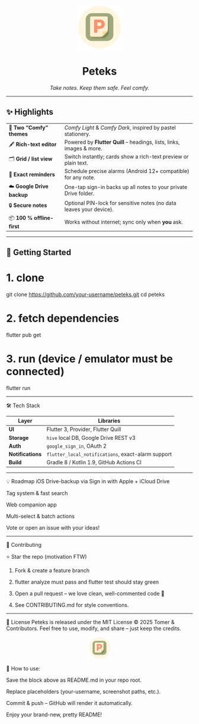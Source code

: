 <!--
  README.md  –  Peteks ✨
  A cozy, theme-able note-taking app with rich-text editing & automatic Drive backups
-->

<p align="center">
  <img src="assets/icons/playstore.png" height="120" alt="Peteks logo" />
</p>

<h1 align="center">Peteks</h1>
<p align="center">
  <i>Take notes.  Keep them safe.  Feel comfy.</i>
</p>

---

## ✨ Highlights

| | |
|---|---|
| 🎨 **Two “Comfy” themes** | _Comfy Light_ & _Comfy Dark_, inspired by pastel stationery. |
| 🖋 **Rich-text editor** | Powered by **Flutter Quill** – headings, lists, links, images & more. |
| 🗂 **Grid / list view** | Switch instantly; cards show a rich-text preview or plain text. |
| 🔔 **Exact reminders** | Schedule precise alarms (Android 12+ compatible) for any note. |
| ☁️ **Google Drive backup** | One-tap sign-in backs up all notes to your private Drive folder. |
| 🔒 **Secure notes** | Optional PIN-lock for sensitive notes (no data leaves your device). |
| 📦 **100 % offline-first** | Works without internet; sync only when **you** ask. |


---

## 🚀 Getting Started

# 1. clone
git clone https://github.com/your-username/peteks.git
cd peteks

# 2. fetch dependencies
flutter pub get

# 3. run (device / emulator must be connected)
flutter run

---
🛠 Tech Stack

| Layer             | Libraries                                          |
| ----------------- | -------------------------------------------------- |
| **UI**            | Flutter 3, Provider, Flutter Quill                 |
| **Storage**       | `hive` local DB, Google Drive REST v3              |
| **Auth**          | `google_sign_in`, OAuth 2                          |
| **Notifications** | `flutter_local_notifications`, exact-alarm support |
| **Build**         | Gradle 8 / Kotlin 1.9, GitHub Actions CI           |

---

💡 Roadmap
 iOS Drive-backup via Sign in with Apple + iCloud Drive

 Tag system & fast search

 Web companion app

 Multi-select & batch actions

Vote or open an issue with your ideas!

---

🤝 Contributing

⭐ Star the repo (motivation FTW)

1. Fork & create a feature branch

2. flutter analyze must pass and flutter test should stay green

3. Open a pull request – we love clean, well-commented code 🙂

4. See CONTRIBUTING.md for style conventions.

---

📃 License
Peteks is released under the MIT License © 2025 Tomer & Contributors.
Feel free to use, modify, and share – just keep the credits.

<p align="center">
  <img src="assets/icons/playstore.png" height="60" alt="Peteks mini logo" />
</p>

🔹 How to use:

Save the block above as README.md in your repo root.

Replace placeholders (your-username, screenshot paths, etc.).

Commit & push – GitHub will render it automatically.

Enjoy your brand-new, pretty README!
